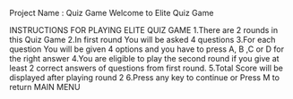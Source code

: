Project Name : Quiz Game
Welcome to Elite Quiz Game

INSTRUCTIONS FOR PLAYING ELITE QUIZ GAME
1.There are 2 rounds in this Quiz Game
2.In first round You will be asked 4 questions
3.For each question You will be given 4 options and you have to press A, B ,C or D for the right answer
4.You are eligible to play the second round if you give at least 2 correct answers of questions from first round.
5.Total Score will be displayed after playing round 2
6.Press any key to continue or Press M to return MAIN MENU

        
